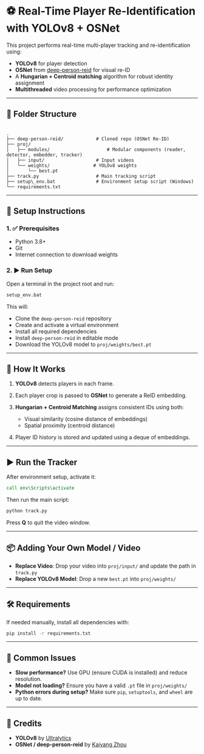 # ⚽ Real-Time Player Re-Identification with YOLOv8 + OSNet

This project performs real-time multi-player tracking and re-identification using:
- **YOLOv8** for player detection
- **OSNet** from [deep-person-reid](https://github.com/KaiyangZhou/deep-person-reid) for visual re-ID
- A **Hungarian + Centroid matching** algorithm for robust identity assignment
- **Multithreaded** video processing for performance optimization

---

## 📁 Folder Structure

```

.
├── deep-person-reid/            # Cloned repo (OSNet Re-ID)
├── proj/
│   ├── modules/                     # Modular components (reader, detector, embedder, tracker)
│   ├── input/                   # Input videos
│   └── weights/                # YOLOv8 weights
│       └── best.pt
├── track.py                     # Main tracking script
├── setup\_env.bat               # Environment setup script (Windows)
└── requirements.txt

````

---

## 🚀 Setup Instructions

### 1. ✅ Prerequisites
- Python 3.8+
- Git
- Internet connection to download weights

### 2. ▶️ Run Setup

Open a terminal in the project root and run:

```bat
setup_env.bat
````

This will:

* Clone the `deep-person-reid` repository
* Create and activate a virtual environment
* Install all required dependencies
* Install `deep-person-reid` in editable mode
* Download the YOLOv8 model to `proj/weights/best.pt`

---

## 🎯 How It Works

1. **YOLOv8** detects players in each frame.
2. Each player crop is passed to **OSNet** to generate a ReID embedding.
3. **Hungarian + Centroid Matching** assigns consistent IDs using both:

   * Visual similarity (cosine distance of embeddings)
   * Spatial proximity (centroid distance)
4. Player ID history is stored and updated using a deque of embeddings.

---

## ▶️ Run the Tracker

After environment setup, activate it:

```bat
call env\Scripts\activate
```

Then run the main script:

```bash
python track.py
```

Press **Q** to quit the video window.

---

## 📦 Adding Your Own Model / Video

* **Replace Video**: Drop your video into `proj/input/` and update the path in `track.py`
* **Replace YOLOv8 Model**: Drop a new `best.pt` into `proj/weights/`

---

## 🛠 Requirements

If needed manually, install all dependencies with:

```bash
pip install -r requirements.txt
```

---

## 🙋 Common Issues

* **Slow performance?** Use GPU (ensure CUDA is installed) and reduce resolution.
* **Model not loading?** Ensure you have a valid `.pt` file in `proj/weights/`
* **Python errors during setup?** Make sure `pip`, `setuptools`, and `wheel` are up to date.

---

## 📌 Credits

* **YOLOv8** by [Ultralytics](https://github.com/ultralytics/ultralytics)
* **OSNet / deep-person-reid** by [Kaiyang Zhou](https://github.com/KaiyangZhou/deep-person-reid)

